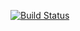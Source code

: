 [![Build Status](https://travis-ci.org/IvanovMA/BinaryTree.svg?branch=master)](https://travis-ci.org/IvanovMA/BinaryTree)
